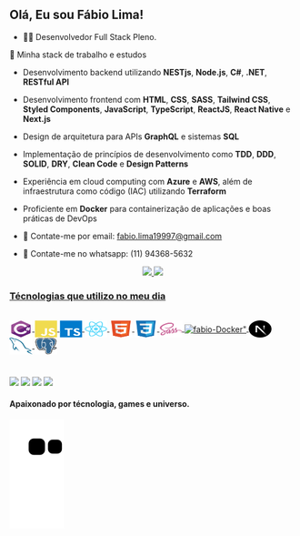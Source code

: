 ## Olá, Eu sou Fábio Lima!

- 👨‍💻 Desenvolvedor Full Stack Pleno.

🚀 Minha stack de trabalho e estudos

- Desenvolvimento backend utilizando **NESTjs**, **Node.js**, **C#**, **.NET**, **RESTful API**
- Desenvolvimento frontend com **HTML**, **CSS**, **SASS**, **Tailwind CSS**, **Styled Components**, **JavaScript**, **TypeScript**, **ReactJS**, **React Native** e **Next.js**
- Design de arquitetura para APIs **GraphQL** e sistemas **SQL**
- Implementação de princípios de desenvolvimento como **TDD**, **DDD**, **SOLID**, **DRY**, **Clean Code** e **Design Patterns**
- Experiência em cloud computing com **Azure** e **AWS**, além de infraestrutura como código (IAC) utilizando **Terraform**
- Proficiente em **Docker** para containerização de aplicações e boas práticas de DevOps

- 📧 Contate-me por email: fabio.lima19997@gmail.com
- 📲 Contate-me no whatsapp: (11) 94368-5632


<div align="center">
  <a href="https://github.com/Fabinschulz">
  <img height="180em" src="https://github-readme-stats.vercel.app/api?username=fabinschulz&show_icons=true&theme=dracula&include_all_commits=true&count_private=true"/>
  <img height="180em" src="https://github-readme-stats.vercel.app/api/top-langs/?username=fabinschulz&layout=compact&langs_count=7&theme=dracula"/>
</div>
  
 ### Técnologias que utilizo no meu dia
<div style="display: inline_block"><br>
  <img align="center" alt="fabio-Csharp" height="30" width="40" src="https://raw.githubusercontent.com/devicons/devicon/master/icons/csharp/csharp-original.svg">
  <img align="center" alt="fabio-Js" height="30" width="40" src="https://raw.githubusercontent.com/devicons/devicon/master/icons/javascript/javascript-plain.svg">
  <img align="center" alt="fabio-Ts" height="30" width="40" src="https://raw.githubusercontent.com/devicons/devicon/master/icons/typescript/typescript-plain.svg">
  <img align="center" alt="fabio-React" height="30" width="40" src="https://raw.githubusercontent.com/devicons/devicon/master/icons/react/react-original.svg">
  <img align="center" alt="fabio-HTML" height="30" width="40" src="https://raw.githubusercontent.com/devicons/devicon/master/icons/html5/html5-original.svg">
  <img align="center" alt="fabio-CSS" height="30" width="40" src="https://raw.githubusercontent.com/devicons/devicon/master/icons/css3/css3-original.svg">
  <img align="center" alt="fabio-SASS" height="30" width="40" src="https://raw.githubusercontent.com/devicons/devicon/master/icons/sass/sass-original.svg">
  <img align="center" height="40" alt=fabio-Docker"  src="https://cdn.jsdelivr.net/gh/devicons/devicon/icons/docker/docker-original.svg"/>
  <img align="center" alt="fabio-Next" height="30" width="40" src="https://raw.githubusercontent.com/devicons/devicon/master/icons/nextjs/nextjs-original.svg">
  <img align="center" alt="fabio-MySQL" height="30" width="40" src="https://raw.githubusercontent.com/devicons/devicon/master/icons/mysql/mysql-original.svg">
  <img align="center" alt="fabio--PostgreSQL" height="30" width="40" src="https://raw.githubusercontent.com/devicons/devicon/master/icons/postgresql/postgresql-original.svg">
</div>
</div>
  
  #
 
<div> 
<a href="https://instagram.com/fabinschulz" target="_blank"><img src="https://img.shields.io/badge/-Instagram-%23E4405F?style=for-the-badge&logo=instagram&logoColor=white" target="_blank"></a>
  <a href = "mailto:fabio.lima19997@gmail.com"><img src="https://img.shields.io/badge/-Gmail-%23333?style=for-the-badge&logo=gmail&logoColor=white" target="_blank"></a>
  <a href="https://www.linkedin.com/in/fabiojr7/" target="_blank"><img src="https://img.shields.io/badge/-LinkedIn-%230077B5?style=for-the-badge&logo=linkedin&logoColor=white" target="_blank"></a> 
   <a href="https://wa.me/+5511943685632?text=Ol%C3%A1" target="_blank">
<img src="https://img.shields.io/badge/WhatsApp-25D366?style=for-the-badge&logo=whatsapp&logoColor=white" target="_blank"></a>  
  
   #### Apaixonado por técnologia, games e universo.

 ![Snake animation](https://github.com/Fabinschulz/fabinschulz/blob/output/github-contribution-grid-snake.svg)
  
</div>
